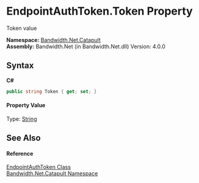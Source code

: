 ﻿# EndpointAuthToken.Token Property 
 

Token value

**Namespace:**&nbsp;<a href ="N_Bandwidth_Net_Catapult.md">Bandwidth.Net.Catapult</a><br />**Assembly:**&nbsp;Bandwidth.Net (in Bandwidth.Net.dll) Version: 4.0.0

## Syntax

**C#**<br />
``` C#
public string Token { get; set; }
```


#### Property Value
Type: <a href="http://msdn2.microsoft.com/en-us/library/s1wwdcbf" target="_blank">String</a>

## See Also


#### Reference
<a href ="T_Bandwidth_Net_Catapult_EndpointAuthToken.md">EndpointAuthToken Class</a><br /><a href ="N_Bandwidth_Net_Catapult.md">Bandwidth.Net.Catapult Namespace</a><br />